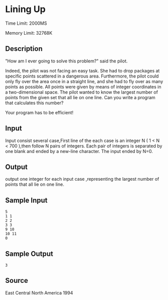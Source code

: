 # Lining Up

Time Limit: 2000MS

Memory Limit: 32768K


## Description

"How am I ever going to solve this problem?" said the pilot.

Indeed, the pilot was not facing an easy task. She had to drop packages at specific points scattered in a dangerous area. Furthermore, the pilot could only fly over the area once in a straight line, and she had to fly over as many points as possible. All points were given by means of integer coordinates in a two-dimensional space. The pilot wanted to know the largest number of points from the given set that all lie on one line. Can you write a program that calculates this number?

Your program has to be efficient!


## Input

Input consist several case,First line of the each case is an integer N ( 1 < N < 700 ),then follow N pairs of integers. Each pair of integers is separated by one blank and ended by a new-line character. The input ended by N=0.


## Output

output one integer for each input case ,representing the largest number of points that all lie on one line.


## Sample Input

```
5
1 1
2 2
3 3
9 10
10 11
0
```


## Sample Output

```
3
```


## Source

East Central North America 1994
